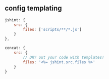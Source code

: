 ##  config templating

```js
jshint: {
    src: {
        files: ['scripts/**/*.js']
    }
},

concat: {
    src: {
        // DRY out your code with templates!
        files: '<%= jshint.src.files %>'
    }
}
```
